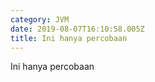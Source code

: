 ```yaml
---
category: JVM
date: 2019-08-07T16:10:58.005Z
title: Ini hanya percobaan
---
```

Ini hanya percobaan
